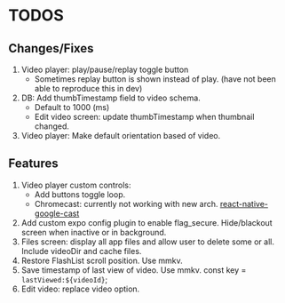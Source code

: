 # TODOS

## Changes/Fixes

1. Video player: play/pause/replay toggle button
   - Sometimes replay button is shown instead of play. (have not been able to reproduce this in dev)
2. DB: Add thumbTimestamp field to video schema.
   - Default to 1000 (ms)
   - Edit video screen: update thumbTimestamp when thumbnail changed.
3. Video player: Make default orientation based of video.

## Features

1. Video player custom controls:
   - Add buttons toggle loop.
   - Chromecast: currently not working with new arch. [react-native-google-cast](https://react-native-google-cast.github.io/docs/components/CastButton)
2. Add custom expo config plugin to enable flag_secure. Hide/blackout screen when inactive or in background.
3. Files screen: display all app files and allow user to delete some or all. Include videoDir and cache files.
4. Restore FlashList scroll position. Use mmkv.
5. Save timestamp of last view of video. Use mmkv. const key = `lastViewed:${videoId}`;
6. Edit video: replace video option.
